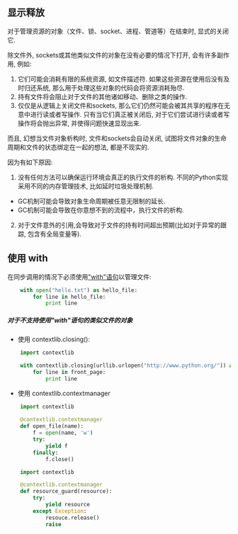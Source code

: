 ## 显示释放

对于管理资源的对象（文件、锁、socket、进程、管道等）在结束时, 显式的关闭它.

除文件外, sockets或其他类似文件的对象在没有必要的情况下打开, 会有许多副作用, 例如:

1.  它们可能会消耗有限的系统资源, 如文件描述符. 如果这些资源在使用后没有及时归还系统, 那么用于处理这些对象的代码会将资源消耗殆尽.
2.  持有文件将会阻止对于文件的其他诸如移动、删除之类的操作.
3.  仅仅是从逻辑上关闭文件和sockets, 那么它们仍然可能会被其共享的程序在无意中进行读或者写操作. 只有当它们真正被关闭后, 对于它们尝试进行读或者写操作将会抛出异常, 并使得问题快速显现出来.

而且, 幻想当文件对象析构时, 文件和sockets会自动关闭, 试图将文件对象的生命周期和文件的状态绑定在一起的想法, 都是不现实的.

因为有如下原因:

1.  没有任何方法可以确保运行环境会真正的执行文件的析构. 不同的Python实现采用不同的内存管理技术, 比如延时垃圾处理机制.
  * GC机制可能会导致对象生命周期被任意无限制的延长.
  * GC机制可能会导致在你意想不到的流程中，执行文件的析构.
2.  对于文件意外的引用,会导致对于文件的持有时间超出预期(比如对于异常的跟踪, 包含有全局变量等).

## 使用 with

在同步调用的情况下必须使用["with"语句](http://docs.python.org/reference/compound_stmts.html#the-with-statement)以管理文件:

``` python
    with open("hello.txt") as hello_file:
        for line in hello_file:
            print line
```

##### 对于不支持使用"with"语句的类似文件的对象

* 使用 contextlib.closing():

``` python
    import contextlib

    with contextlib.closing(urllib.urlopen("http://www.python.org/")) as front_page:
        for line in front_page:
            print line
```

* 使用 contextlib.contextmanager

```python
	import contextlib
	
	@contextlib.contextmanager
	def open_file(name):
	    f = open(name, 'w')
	    try:
	        yield f
	    finally:
	        f.close()
```

```python
	import contextlib

	@contextlib.contextmanager
	def resource_guard(resource):
		try:
			yield resource
		except Exception:
			resouce.release()
			raise
```